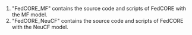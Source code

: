 1. "FedCORE_MF" contains the source code and scripts of FedCORE with the MF model.
2. "FedCORE_NeuCF" contains the source code and scripts of FedCORE with the NeuCF model.
